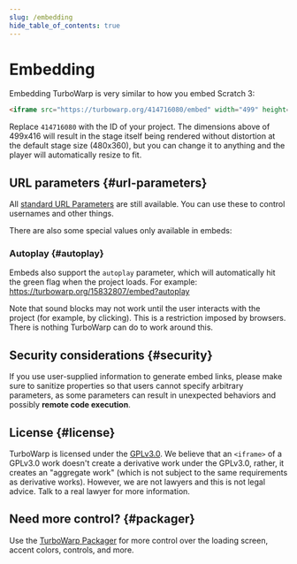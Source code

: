 ```yaml
---
slug: /embedding
hide_table_of_contents: true
---
```


# Embedding

Embedding TurboWarp is very similar to how you embed Scratch 3:

```html
<iframe src="https://turbowarp.org/414716080/embed" width="499" height="416" allowtransparency="true" frameborder="0" scrolling="no" allowfullscreen></iframe>
```

Replace `414716080` with the ID of your project. The dimensions above of 499x416 will result in the stage itself being rendered without distortion at the default stage size (480x360), but you can change it to anything and the player will automatically resize to fit.

## URL parameters {#url-parameters}

All [standard URL Parameters](url-parameters.md) are still available. You can use these to control usernames and other things.

There are also some special values only available in embeds:

### Autoplay {#autoplay}

Embeds also support the `autoplay` parameter, which will automatically hit the green flag when the project loads. For example: https://turbowarp.org/15832807/embed?autoplay

Note that sound blocks may not work until the user interacts with the project (for example, by clicking). This is a restriction imposed by browsers. There is nothing TurboWarp can do to work around this.

## Security considerations {#security}

If you use user-supplied information to generate embed links, please make sure to sanitize properties so that users cannot specify arbitrary parameters, as some parameters can result in unexpected behaviors and possibly **remote code execution**.

## License {#license}

TurboWarp is licensed under the [GPLv3.0](https://github.com/TurboWarp/scratch-gui/blob/develop/LICENSE). We believe that an `<iframe>` of a GPLv3.0 work doesn't create a derivative work under the GPLv3.0, rather, it creates an "aggregate work" (which is not subject to the same requirements as derivative works). However, we are not lawyers and this is not legal advice. Talk to a real lawyer for more information.

## Need more control? {#packager}

Use the [TurboWarp Packager](https://packager.turbowarp.org/) for more control over the loading screen, accent colors, controls, and more.
